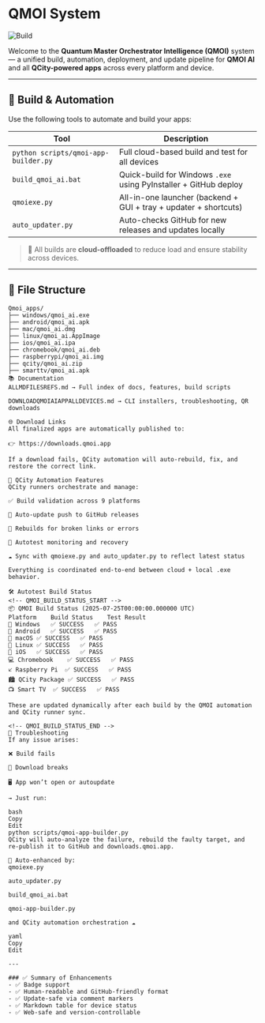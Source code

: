# QMOI System

![Build](https://img.shields.io/badge/QMOI%20Build-Passing-brightgreen?style=flat-square)

Welcome to the **Quantum Master Orchestrator Intelligence (QMOI)** system — a unified build, automation, deployment, and update pipeline for **QMOI AI** and all **QCity-powered apps** across every platform and device.

---

## 🚀 Build & Automation

Use the following tools to automate and build your apps:

| Tool                                 | Description                                                      |
| ------------------------------------ | ---------------------------------------------------------------- |
| `python scripts/qmoi-app-builder.py` | Full cloud-based build and test for all devices                  |
| `build_qmoi_ai.bat`                  | Quick-build for Windows `.exe` using PyInstaller + GitHub deploy |
| `qmoiexe.py`                         | All-in-one launcher (backend + GUI + tray + updater + shortcuts) |
| `auto_updater.py`                    | Auto-checks GitHub for new releases and updates locally          |

> 🚗 All builds are **cloud-offloaded** to reduce load and ensure stability across devices.

---

## 💂 File Structure

```text
Qmoi_apps/
├── windows/qmoi_ai.exe
├── android/qmoi_ai.apk
├── mac/qmoi_ai.dmg
├── linux/qmoi_ai.AppImage
├── ios/qmoi_ai.ipa
├── chromebook/qmoi_ai.deb
├── raspberrypi/qmoi_ai.img
├── qcity/qmoi_ai.zip
├── smarttv/qmoi_ai.apk
📚 Documentation
ALLMDFILESREFS.md → Full index of docs, features, build scripts

DOWNLOADQMOIAIAPPALLDEVICES.md → CLI installers, troubleshooting, QR downloads

🌐 Download Links
All finalized apps are automatically published to:

👉 https://downloads.qmoi.app

If a download fails, QCity automation will auto-rebuild, fix, and restore the correct link.

🧠 QCity Automation Features
QCity runners orchestrate and manage:

✅ Build validation across 9 platforms

🔀 Auto-update push to GitHub releases

🔧 Rebuilds for broken links or errors

🧪 Autotest monitoring and recovery

☁ Sync with qmoiexe.py and auto_updater.py to reflect latest status

Everything is coordinated end-to-end between cloud + local .exe behavior.

🛠 Autotest Build Status
<!-- QMOI_BUILD_STATUS_START -->
📦 QMOI Build Status (2025-07-25T00:00:00.000000 UTC)
Platform	Build Status	Test Result
💽 Windows	✅ SUCCESS	✅ PASS
🤖 Android	✅ SUCCESS	✅ PASS
🍏 macOS	✅ SUCCESS	✅ PASS
🐧 Linux	✅ SUCCESS	✅ PASS
📱 iOS	✅ SUCCESS	✅ PASS
💻 Chromebook	✅ SUCCESS	✅ PASS
🡧 Raspberry Pi	✅ SUCCESS	✅ PASS
🏙 QCity Package	✅ SUCCESS	✅ PASS
📺 Smart TV	✅ SUCCESS	✅ PASS

These are updated dynamically after each build by the QMOI automation and QCity runner sync.

<!-- QMOI_BUILD_STATUS_END -->
🧬 Troubleshooting
If any issue arises:

❌ Build fails

🔗 Download breaks

🖥 App won’t open or autoupdate

→ Just run:

bash
Copy
Edit
python scripts/qmoi-app-builder.py
QCity will auto-analyze the failure, rebuild the faulty target, and re-publish it to GitHub and downloads.qmoi.app.

🔁 Auto-enhanced by:
qmoiexe.py

auto_updater.py

build_qmoi_ai.bat

qmoi-app-builder.py

and QCity automation orchestration ☁️

yaml
Copy
Edit

---

### ✅ Summary of Enhancements
- ✅ Badge support
- ✅ Human-readable and GitHub-friendly format
- ✅ Update-safe via comment markers
- ✅ Markdown table for device status
- ✅ Web-safe and version-controllable
```
